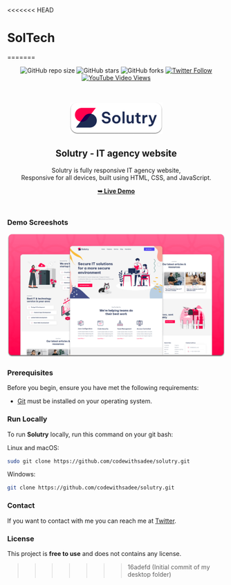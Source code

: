 <<<<<<< HEAD
# SolTech
=======
<div align="center">
  
  ![GitHub repo size](https://img.shields.io/github/repo-size/codewithsadee/solutry)
  ![GitHub stars](https://img.shields.io/github/stars/codewithsadee/solutry?style=social)
  ![GitHub forks](https://img.shields.io/github/forks/codewithsadee/solutry?style=social)
[![Twitter Follow](https://img.shields.io/twitter/follow/codewithsadee_?style=social)](https://twitter.com/intent/follow?screen_name=codewithsadee_)
  [![YouTube Video Views](https://img.shields.io/youtube/views/e-XVD_8zA20?style=social)](https://youtu.be/e-XVD_8zA20)

  <br />
  <br />
  
  <img src="./readme-images/project-logo.png" />

  <h2 align="center">Solutry - IT agency website</h2>

  Solutry is fully responsive IT agency website, <br />Responsive for all devices, built using HTML, CSS, and JavaScript.

  <a href="https://codewithsadee.github.io/solutry/"><strong>➥ Live Demo</strong></a>

</div>

<br />

### Demo Screeshots

![Solutry Desktop Demo](./readme-images/desktop.png "Desktop Demo")

### Prerequisites

Before you begin, ensure you have met the following requirements:

* [Git](https://git-scm.com/downloads "Download Git") must be installed on your operating system.

### Run Locally

To run **Solutry** locally, run this command on your git bash:

Linux and macOS:

```bash
sudo git clone https://github.com/codewithsadee/solutry.git
```

Windows:

```bash
git clone https://github.com/codewithsadee/solutry.git
```

### Contact

If you want to contact with me you can reach me at [Twitter](https://www.twitter.com/codewithsadee).

### License

This project is **free to use** and does not contains any license.
>>>>>>> 16adefd (Initial commit of my desktop folder)
